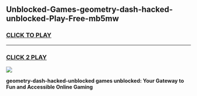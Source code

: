 
## Unblocked-Games-geometry-dash-hacked-unblocked-Play-Free-mb5mw
<h3>
<a href="https://premium76.site?title=geometry-dash-hacked-unblocked&ref=23A">CLICK TO PLAY</a></h3>
<hr>

<h3>
<a href="https://premium76.site?title=geometry-dash-hacked-unblocked&ref=23A">CLICK 2 PLAY</a>
  
</h3>

<a href="https://premium76.site?title=geometry-dash-hacked-unblocked&ref=23A"><img src="https://clearcache.store/games.png"></a>


**geometry-dash-hacked-unblocked games unblocked: Your Gateway to Fun and Accessible Online Gaming**
